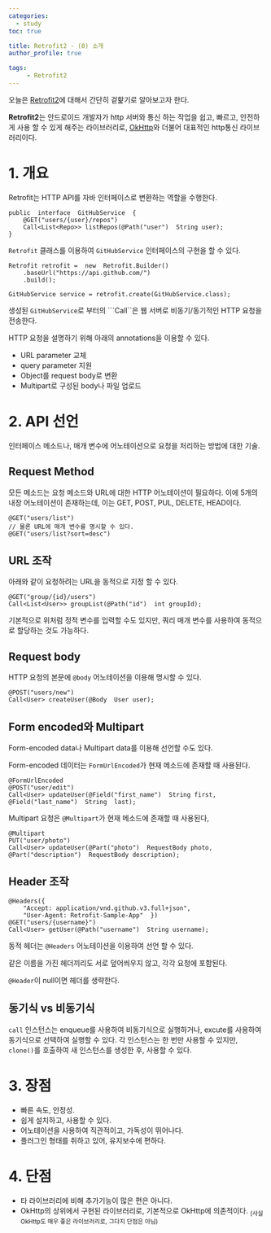 ```yaml
---
categories: 
  - study
toc: true

title: Retrofit2 - (0) 소개
author_profile: true

tags:
	 - Retrofit2
---
```


오늘은 [Retrofit2](https://square.github.io/retrofit/)에 대해서 간단히 겉핥기로 알아보고자 한다.

**Retrofit2**는 안드로이드 개발자가 http 서버와 통신 하는 작업을 쉽고, 빠르고, 안전하게 사용 할 수 있게 해주는 라이브러리로, [OkHttp](https://square.github.io/okhttp/)와 더불어 대표적인 http통신 라이브러리이다.


# 1. 개요
Retrofit는 HTTP API를 자바 인터페이스로 변환하는 역할을 수행한다.

    public  interface  GitHubService  {  
	    @GET("users/{user}/repos")  
	    Call<List<Repo>> listRepos(@Path("user")  String user);  
    }

```Retrofit``` 클래스를 이용하여 ```GitHubService``` 인터페이스의 구현을 할 수 있다.

    Retrofit retrofit =  new  Retrofit.Builder()  
	    .baseUrl("https://api.github.com/")  
	    .build();
	    
	GitHubService service = retrofit.create(GitHubService.class);

생성된 ```GitHubService```로 부터의 ```Call``은 웹 서버로 비동기/동기적인 HTTP 요청을 전송한다.

HTTP 요청을 설명하기 위해 아래의 annotations을 이용할 수 있다.
+ URL parameter 교체
+ query parameter 지원
+ Object를 request body로 변환
+ Multipart로 구성된 body나 파일 업로드

# 2. API 선언
인터페이스 메소드나, 매개 변수에 어노테이션으로 요청을 처리하는 방법에 대한 기술.

## Request Method
모든 메소드는 요청 메소드와 URL에 대한 HTTP 어노테이션이 필요하다.
이에 5개의 내장 어노테이션이 존재하는데, 이는 GET, POST, PUL, DELETE, HEAD이다.

    @GET("users/list")
    // 물론 URL에 매개 변수를 명시할 수 있다.
    @GET("users/list?sort=desc")

## URL 조작
아래와 같이 요청하려는 URL을 동적으로 지정 할 수 있다.

    @GET("group/{id}/users")
    Call<List<User>> groupList(@Path("id")  int groupId);

기본적으로 위처럼 정적 변수를 입력할 수도 있지만, 쿼리 매개 변수를 사용하여 동적으로 할당하는 것도 가능하다. 

## Request body
HTTP 요청의 본문에 ```@body``` 어노테이션을 이용해 명시할 수 있다.

    @POST("users/new")
    Call<User> createUser(@Body  User user);

## Form encoded와 Multipart
Form-encoded data나 Multipart data를 이용해 선언할 수도 있다.

Form-encoded 데이터는 ```FormUrlEncoded```가 현재 메소드에 존재할 때 사용된다.

    @FormUrlEncoded
    @POST("user/edit")
    Call<User> updateUser(@Field("first_name")  String first,  @Field("last_name")  String  last);

Multipart 요청은 ```@Multipart```가 현재 메소드에 존재할 때 사용된다,

    @Multipart 
    PUT("user/photo")  
    Call<User> updateUser(@Part("photo")  RequestBody photo,  @Part("description")  RequestBody description);

## Header 조작

    @Headers({  
	    "Accept: application/vnd.github.v3.full+json",  
	    "User-Agent: Retrofit-Sample-App"  })  
	@GET("users/{username}")
	Call<User> getUser(@Path("username")  String username);

동적 헤더는 ```@Headers``` 어노테이션을 이용하여 선언 할 수 있다.

같은 이름을 가진 헤더끼리도 서로 덮어씌우지 않고, 각각 요청에 포함된다.

```@Header```이 null이면 헤더를 생략한다.



## 동기식 vs 비동기식

```call``` 인스턴스는 enqueue를 사용하여 비동기식으로 실행하거나, excute를 사용하여 동기식으로 선택하여 실행할 수 있다.
각 인스턴스는 한 번만 사용할 수 있지만, ```clone()```를 호출하여 새 인스턴스를 생성한 후, 사용할 수 있다.


# 3. 장점

* 빠른 속도, 안정성.
* 쉽게 설치하고, 사용할 수 있다.
* 어노테이션을 사용하여 직관적이고, 가독성이 뛰어나다.
* 플러그인 형태를 취하고 있어, 유지보수에 편하다.


# 4. 단점
* 타 라이브러리에 비해 추가기능이 많은 편은 아니다.
* OkHttp의 상위에서 구현된 라이브러리로, 기본적으로 OkHttp에 의존적이다. <sub>(사실 OkHttp도 매우 좋은 라이브러리로, 그다지 단점은 아님)</sub>
